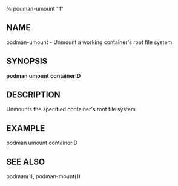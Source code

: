 % podman-umount "1"

## NAME
podman\-umount - Unmount a working container's root file system

## SYNOPSIS
**podman** **umount** **containerID**

## DESCRIPTION
Unmounts the specified container's root file system.

## EXAMPLE

podman umount containerID

## SEE ALSO
podman(1), podman-mount(1)
